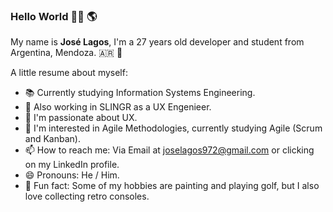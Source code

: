 ### Hello World 👋🏽 🌎


My name is **José Lagos**, I'm a 27 years old developer and student from Argentina, Mendoza. 🇦🇷 🍇

A little resume about myself:

- 📚 Currently studying Information Systems Engineering.
- 👷 Also working in SLINGR as a UX Engenieer.
- 🦾 I'm passionate about UX.
- 🤝 I'm interested in Agile Methodologies, currently studying Agile (Scrum and Kanban).
- 📫 How to reach me: Via Email at joselagos972@gmail.com or clicking on my LinkedIn profile.
- 😄 Pronouns: He / Him.
- 👀 Fun fact: Some of my hobbies are painting and playing golf, but I also love collecting retro consoles.


